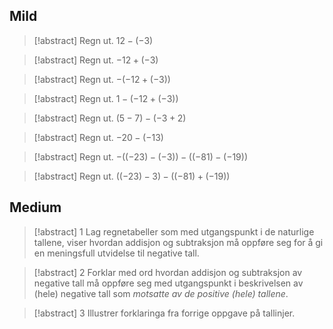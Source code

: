 

## Mild

> [!abstract] Regn ut.
> $12 - ( - 3)$






> [!abstract] Regn ut.
> $- 12 + ( - 3)$




> [!abstract] Regn ut.
> $- ( - 12 + ( - 3))$
>


> [!abstract] Regn ut.
> $1 - ( - 12 + ( - 3))$
> 



> [!abstract] Regn ut.
>  $(5 - 7) - ( - 3 + 2)$



> [!abstract] Regn ut.
>  $- 20 - ( - 13)$
>






> [!abstract] Regn ut.
>  $- \left( ( - 23) - ( - 3) \right) - (( - 81) - ( - 19))$
>






> [!abstract] Regn ut.
> $\left( ( - 23) - 3 \right) - (( - 81) + ( - 19))$





## Medium



> [!abstract] 1
> Lag regnetabeller som med utgangspunkt i de naturlige tallene, viser hvordan addisjon og subtraksjon må oppføre seg for å gi en meningsfull utvidelse til negative tall.

> [!abstract] 2
> Forklar med ord hvordan addisjon og subtraksjon av negative tall må oppføre seg med utgangspunkt i beskrivelsen av (hele) negative tall som _motsatte av de positive (hele) tallene_.

> [!abstract] 3
> Illustrer forklaringa fra forrige oppgave på tallinjer.


